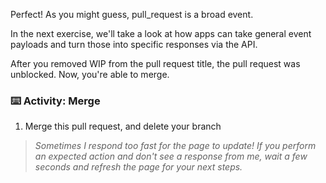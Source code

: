 Perfect! As you might guess, pull_request is a broad event.

In the next exercise, we'll take a look at how apps can take general event payloads and turn those into specific responses via the API.

After you removed WIP from the pull request title, the pull request was unblocked. Now, you're able to merge.

### :keyboard: Activity: Merge
1. Merge this pull request, and delete your branch

> _Sometimes I respond too fast for the page to update! If you perform an expected action and don't see a response from me, wait a few seconds and refresh the page for your next steps._
